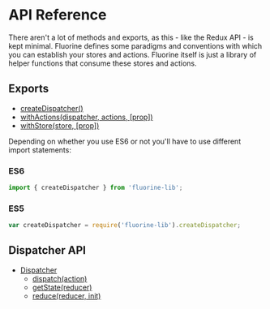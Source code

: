 # API Reference

There aren't a lot of methods and exports, as this - like the Redux API - is
kept minimal. Fluorine defines some paradigms and conventions with which you can
establish your stores and actions. Fluorine itself is just a library of helper
functions that consume these stores and actions.

## Exports

* [createDispatcher()](createDispatcher.md)
* [withActions(dispatcher, actions, [prop])](withActions.md)
* [withStore(store, [prop])](withStore.md)

Depending on whether you use ES6 or not you'll have to use different import
statements:

### ES6

```js
import { createDispatcher } from 'fluorine-lib';
```

### ES5

```js
var createDispatcher = require('fluorine-lib').createDispatcher;
```

## Dispatcher API

* [Dispatcher](Dispatcher.md)
  * [dispatch(action)](Dispatcher.md#dispatch)
  * [getState(reducer)](Dispatcher.md#getState)
  * [reduce(reducer, init)](Dispatcher.md#reduce)
